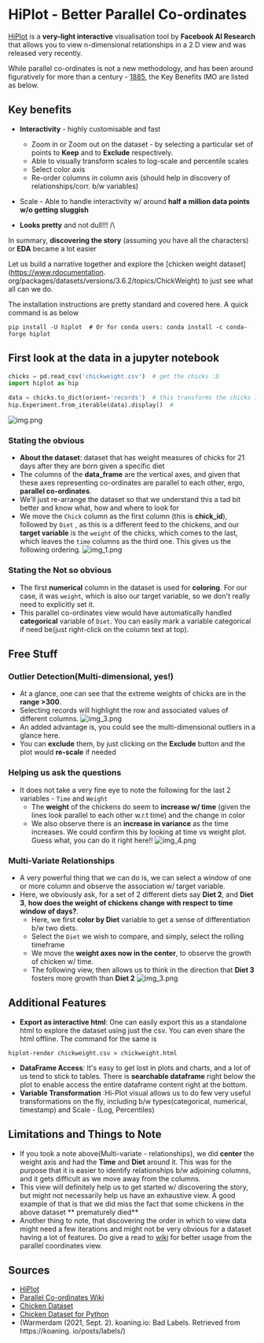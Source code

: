 # HiPlot - Better Parallel Co-ordinates
[HiPlot](https://pypi.org/project/hiplot/) is a **very-light interactive** visualisation tool by **Facebook AI 
Research** that allows you to view n-dimensional relationships in a 2 D view and was released very recently.  

While parallel co-ordinates is not a new methodology, and has been around figuratively for more than a century -
[1885](https://en.wikipedia.org/wiki/Parallel_coordinates), the Key Benefits IMO are listed as below.

## Key benefits

* **Interactivity** - highly customisable and fast
    * Zoom in or Zoom out on the dataset - by selecting a particular set of points to **Keep** and to **Exclude**
      respectively.

    - Able to visually transform scales to log-scale and percentile scales
    - Select color axis
    - Re-order columns in column axis (should help in discovery of relationships/corr. b/w variables)
* Scale - Able to handle interactivity w/ around **half a million data points w/o getting sluggish**
* **Looks pretty** and not dull!!! /\

In summary, **discovering the story** (assuming you have all the characters) or **EDA** became a lot easier

Let us build a narrative together and explore the [chicken weight dataset](https://www.rdocumentation.
org/packages/datasets/versions/3.6.2/topics/ChickWeight) to just see what all can we do.

The installation instructions are pretty standard and covered here. A quick command is as below  
```shell
pip install -U hiplot  # Or for conda users: conda install -c conda-forge hiplot
```

## First look at the data in a jupyter notebook

```python
chicks = pd.read_csv('chickweight.csv')  # get the chicks :D
import hiplot as hip

data = chicks.to_dict(orient='records')  # this transforms the chicks into a data dictionary..
hip.Experiment.from_iterable(data).display()  #
```

![img.png](../img.png)

### Stating the obvious

* **About the dataset**: dataset that has weight measures of chicks for 21 days after they are born given a specific
  diet
* The columns of the **data_frame** are the vertical axes, and given that these axes representing co-ordinates are
  parallel to each other, ergo, **parallel co-ordinates**.
* We'll just re-arrange the dataset so that we understand this a tad bit better and know what, how and where to look for
* We move the `Chick` column as the first column (this is **chick_id**), followed by `Diet` , as this is a different
  feed to the chickens, and our **target variable** is the `weight` of the chicks, which comes to the last, which leaves
  the `time`  columns as the third one. This gives us the following ordering.
  ![img_1.png](../img_1.png)

### Stating the Not so obvious

* The first **numerical** column in the dataset is used for **coloring**. For our case, it was `weight`, which is also
  our target variable, so we don't really need to explicitly set it.
* This parallel co-ordinates view would have automatically handled **categorical** variable of `Diet`. You can easily
  mark a variable categorical if need be(just right-click on the column text at top).

## Free Stuff

### Outlier Detection(Multi-dimensional, yes!)

* At a glance, one can see that the extreme weights of chicks are in the **range >300**.
* Selecting records will highlight the row and associated values of different columns.
  ![img_3.png](../8.gif)
* An added advantage is, you could see the multi-dimensional outliers in a glance here.
* You can **exclude** them, by just clicking on the **Exclude** button and the plot would **re-scale** if needed

### Helping us ask the questions

* It does not take a very fine eye to note the following for the last 2 variables - `Time` and `Weight`
    * The **weight** of the chickens do seem to **increase w/ time** (given the lines look parallel to each other w.r.t
      time) and the change in color
    * We also observe there is an **increase in variance** as the time increases. We could confirm this by looking at
      time vs weight plot. Guess what, you can do it right here!!
      ![img_4.png](../10.gif)

### Multi-Variate Relationships

* A very powerful thing that we can do is, we can select a window of one or more column and observe the association w/
  target variable.
* Here, we obviously ask, for a set of 2 different diets say **Diet 2**, and **Diet 3**, **how does the weight of
  chickens change with respect to time window of days?**.
    * Here, we first **color by Diet** variable to get a sense of differentiation b/w two diets.
    * Select the `Diet` we wish to compare, and simply, select the rolling timeframe
    * We move the **weight axes now in the center**, to observe the growth of chicken w/ time.
    * The following view, then allows us to think in the direction that **Diet 3** fosters more growth than **Diet 2**
      ![img_3.png](../12.gif)

## Additional Features

* **Export as interactive html**: One can easily export this as a standalone html to explore the dataset using just the
  csv. You can even share the html offline. The command for the same is

```shell
hiplot-render chickweight.csv > chickweight.html
```

* **DataFrame Access**: It's easy to get lost in plots and charts, and a lot of us tend to stick to tables. There is
  **searchable dataframe** right below the plot to enable access the entire dataframe content right at the bottom.
* **Variable Transformation** :Hi-Plot visual allows us to do few very useful transformations on the fly, including b/w
  types(categorical, numerical, timestamp) and Scale - (Log, Percentiles)

## Limitations and Things to Note

* If you took a note above(Multi-variate - relationships), we did **center** the weight axis and had the **Time** and
  **Diet** around it. This was for the purpose that it is easier to identify relationships b/w adjoining columns, and it
  gets difficult as we move away from the columns.
* This view will definitely help us to get started w/ discovering the story, but might not necessarily help us have an
  exhaustive view. A good example of that is that we did miss the fact that some chickens in the above dataset **
  prematurely died**
* Another thing to note, that discovering the order in which to view data might need a few iterations and might not be
  very obvious for a dataset having a lot of features. Do give a read to [wiki](https://en.wikipedia.org/wiki/Parallel_coordinates) for better usage from the parallel 
  coordinates view.

## Sources
* [HiPlot](https://pypi.org/project/hiplot/)
* [Parallel Co-ordinates Wiki](https://en.wikipedia.org/wiki/Parallel_coordinates)
* [Chicken Dataset](https://www.rdocumentation.org/packages/datasets/versions/3.6.2/topics/ChickWeight)
* [Chicken Dataset for Python](https://calmcode.io/datasets/chickweight.html)
* (Warmerdam (2021, Sept. 2). koaning.io: Bad Labels. Retrieved from https://koaning. io/posts/labels/)